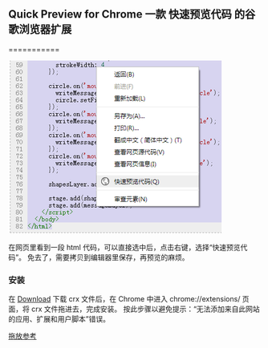 ## Quick Preview for Chrome 一款 快速预览代码 的谷歌浏览器扩展
===========

<img src="https://github.com/Linrstudio/quick-preview-for-chrome/blob/master/ui.png?raw=true" />

在网页里看到一段 html 代码，可以直接选中后，点击右键，选择“快速预览代码”。
免去了，需要拷贝到编辑器里保存，再预览的麻烦。

### 安装

在 [Download](https://github.com/Linrstudio/quick-preview-for-chrome/tree/master/src 'Download') 下载 crx 文件后，在 Chrome 中进入 chrome://extensions/ 页面，将 crx 文件拖进去，完成安装。
按此步骤以避免提示：“无法添加来自此网站的应用、扩展和用户脚本”错误。


[拖放参考](http://www.mzwu.com/article.asp?id=3308 '外链')
